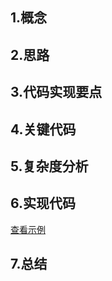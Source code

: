 ## 1.概念 
    
## 2.思路
    
## 3.代码实现要点
  
    
## 4.关键代码

## 5.复杂度分析  

## 6.实现代码
   [查看示例](./RadixSort.java)  
   
## 7.总结   
